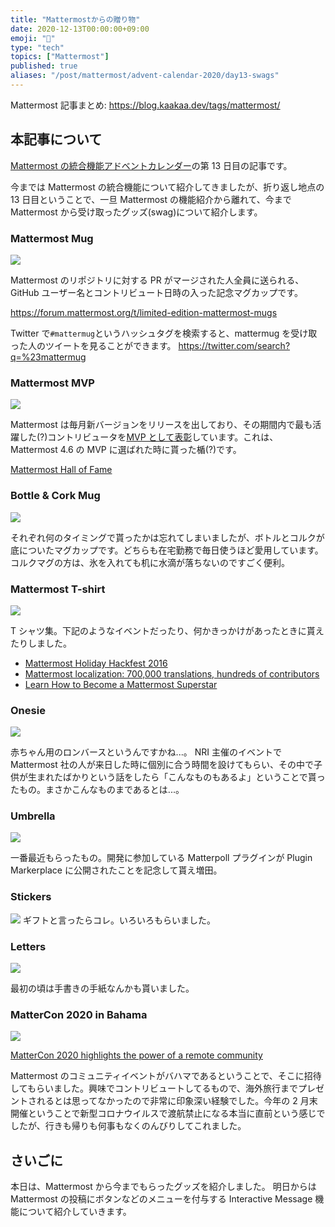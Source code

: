 ```yaml
---
title: "Mattermostからの贈り物"
date: 2020-12-13T00:00:00+09:00
emoji: "📆"
type: "tech"
topics: ["Mattermost"]
published: true
aliases: "/post/mattermost/advent-calendar-2020/day13-swags"
---
```


Mattermost 記事まとめ: https://blog.kaakaa.dev/tags/mattermost/

## 本記事について

[Mattermost の統合機能アドベントカレンダー](https://qiita.com/advent-calendar/2020/mattermost-integrations)の第 13 日目の記事です。

今までは Mattermost の統合機能について紹介してきましたが、折り返し地点の 13 日目ということで、一旦 Mattermost の機能紹介から離れて、今まで Mattermost から受け取ったグッズ(swag)について紹介します。

### Mattermost Mug

![](https://blog.kaakaa.dev/images/posts/advent-calendar-2020/day13/swag-mattermug.jpg)

Mattermost のリポジトリに対する PR がマージされた人全員に送られる、GitHub ユーザー名とコントリビュート日時の入った記念マグカップです。

https://forum.mattermost.org/t/limited-edition-mattermost-mugs

Twitter で`#mattermug`というハッシュタグを検索すると、mattermug を受け取った人のツイートを見ることができます。
https://twitter.com/search?q=%23mattermug

### Mattermost MVP

![](https://blog.kaakaa.dev/images/posts/advent-calendar-2020/day13/swag-mvp.jpg)

Mattermost は毎月新バージョンをリリースを出しており、その期間内で最も活躍した(?)コントリビュータを[MVP として表彰](https://developers.mattermost.com/contribute/mvp/)しています。これは、Mattermost 4.6 の MVP に選ばれた時に貰った楯(?)です。

[Mattermost Hall of Fame](https://developers.mattermost.com/contribute/mvp/)

### Bottle & Cork Mug

![](https://blog.kaakaa.dev/images/posts/advent-calendar-2020/day13/swag-bottle-and-corkmug.jpg)

それぞれ何のタイミングで貰ったかは忘れてしまいましたが、ボトルとコルクが底についたマグカップです。どちらも在宅勤務で毎日使うほど愛用しています。コルクマグの方は、氷を入れても机に水滴が落ちないのですごく便利。

### Mattermost T-shirt

![](https://blog.kaakaa.dev/images/posts/advent-calendar-2020/day13/swag-tshirt.jpg)

T シャツ集。下記のようなイベントだったり、何かきっかけがあったときに貰えたりしました。

- [Mattermost Holiday Hackfest 2016](https://mattermost.com/blog/mattermost-holiday-hackfest-2016/)
- [Mattermost localization: 700,000 translations, hundreds of contributors](https://mattermost.com/blog/mattermost-localization/)
- [Learn How to Become a Mattermost Superstar](https://mattermost.com/superstars/)

### Onesie

![](https://blog.kaakaa.dev/images/posts/advent-calendar-2020/day13/swag-onesie.jpg)

赤ちゃん用のロンバースというんですかね...。
NRI 主催のイベントで Mattermost 社の人が来日した時に個別に合う時間を設けてもらい、その中で子供が生まれたばかりという話をしたら「こんなものもあるよ」ということで貰ったもの。まさかこんなものまであるとは...。

### Umbrella

![](https://blog.kaakaa.dev/images/posts/advent-calendar-2020/day13/swag-umbrella.jpg)

一番最近もらったもの。開発に参加している Matterpoll プラグインが Plugin Markerplace に公開されたことを記念して貰え増田。

### Stickers

![](https://blog.kaakaa.dev/images/posts/advent-calendar-2020/day13/swag-stickers.jpg)
ギフトと言ったらコレ。いろいろもらいました。

### Letters

![](https://blog.kaakaa.dev/images/posts/advent-calendar-2020/day13/swag-letters.jpg)

最初の頃は手書きの手紙なんかも貰いました。

### MatterCon 2020 in Bahama

![](https://blog.kaakaa.dev/images/posts/advent-calendar-2020/day13/swag-mattercon.jpeg)

[MatterCon 2020 highlights the power of a remote community](https://mattermost.com/blog/mattercon-2020-highlights-the-power-of-a-remote-community/)

Mattermost のコミュニティイベントがバハマであるということで、そこに招待してもらいました。興味でコントリビュートしてるもので、海外旅行までプレゼントされるとは思ってなかったので非常に印象深い経験でした。今年の 2 月末開催ということで新型コロナウイルスで渡航禁止になる本当に直前という感じでしたが、行きも帰りも何事もなくのんびりしてこれました。

## さいごに

本日は、Mattermost から今までもらったグッズを紹介しました。
明日からは Mattermost の投稿にボタンなどのメニューを付与する Interactive Message 機能について紹介していきます。
